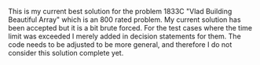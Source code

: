 This is my current best solution for the problem 1833C "Vlad Building Beautiful Array" which is an 800 rated problem. My current solution has been accepted but it is a bit brute forced. For the test cases where the time limit was exceeded I merely added in decision statements for them. The code needs to be adjusted to be more general, and therefore I do not consider this solution complete yet.